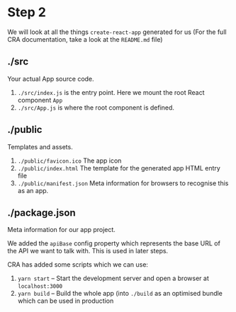 # Step 2

We will look at all the things `create-react-app` generated for us (For the full CRA documentation, take a look at the `README.md` file)

## ./src

Your actual App source code.

   1. `./src/index.js` is the entry point. Here we mount the root React component `App`
   2. `./src/App.js` is where the root component is defined.

## ./public

Templates and assets.

   1. `./public/favicon.ico` The app icon
   2. `./public/index.html` The template for the generated app HTML entry file
   3. `./public/manifest.json` Meta information for browsers to recognise this as an app.

## ./package.json

Meta information for our app project.

We added the `apiBase` config property which represents the base URL of the API we want to talk with. This is used in later steps.

CRA has added some scripts which we can use:

   1. `yarn start` – Start the development server and open a browser at `localhost:3000`
   2. `yarn build` – Build the whole app (into `./build` as an optimised bundle which can be used in production
